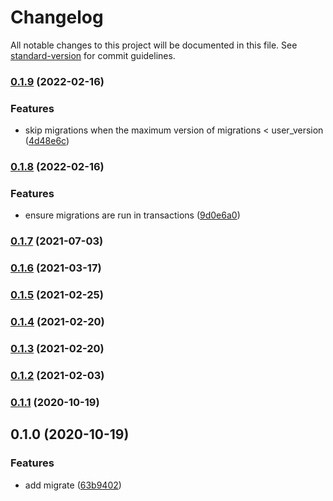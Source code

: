 # Changelog

All notable changes to this project will be documented in this file. See [standard-version](https://github.com/conventional-changelog/standard-version) for commit guidelines.

### [0.1.9](https://github.com/BlackGlory/better-sqlite3-migrations/compare/v0.1.8...v0.1.9) (2022-02-16)


### Features

* skip migrations when the maximum version of migrations < user_version ([4d48e6c](https://github.com/BlackGlory/better-sqlite3-migrations/commit/4d48e6c51e0c914b60ffdbdeb7e1ce27719baa55))

### [0.1.8](https://github.com/BlackGlory/better-sqlite3-migrations/compare/v0.1.7...v0.1.8) (2022-02-16)


### Features

* ensure migrations are run in transactions ([9d0e6a0](https://github.com/BlackGlory/better-sqlite3-migrations/commit/9d0e6a069d08a2e43357e6d807d963d962303d98))

### [0.1.7](https://github.com/BlackGlory/better-sqlite3-migrations/compare/v0.1.6...v0.1.7) (2021-07-03)

### [0.1.6](https://github.com/BlackGlory/better-sqlite3-migrations/compare/v0.1.5...v0.1.6) (2021-03-17)

### [0.1.5](https://github.com/BlackGlory/better-sqlite3-migrations/compare/v0.1.4...v0.1.5) (2021-02-25)

### [0.1.4](https://github.com/BlackGlory/better-sqlite3-migrations/compare/v0.1.3...v0.1.4) (2021-02-20)

### [0.1.3](https://github.com/BlackGlory/better-sqlite3-migrations/compare/v0.1.2...v0.1.3) (2021-02-20)

### [0.1.2](https://github.com/BlackGlory/better-sqlite3-migrations/compare/v0.1.1...v0.1.2) (2021-02-03)

### [0.1.1](https://github.com/BlackGlory/better-sqlite3-migrations/compare/v0.1.0...v0.1.1) (2020-10-19)

## 0.1.0 (2020-10-19)


### Features

* add migrate ([63b9402](https://github.com/BlackGlory/better-sqlite3-migrations/commit/63b9402dee593bc836697d70210ca3e57264c381))
